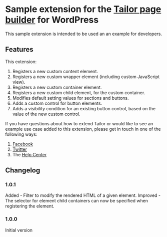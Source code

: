 # Sample extension for the [Tailor page builder](http://www.gettailor.com/) for WordPress

This sample extension is intended to be used an an example for developers. 

## Features

This extension:

1. Registers a new custom content element.
2. Registers a new custom wrapper element (including custom JavaScript view).
3. Registers a new custom container element.
4. Registers a new custom child element, for the custom container.
5. Modifies default setting values for sections and buttons.
5. Adds a custom control for button elements.
6. Adds a visibility condition for an existing button control, based on the value of the new custom control.

If you have questions about how to extend Tailor or would like to see an example use case added to this extension, please get in touch in one of the following ways:

1. [Facebook](https://www.facebook.com/tailorwp/)
2. [Twitter](https://twitter.com/tailorwp)
3. The [Help Center](http://support.gettailor.com)

## Changelog

### 1.0.1

Added - Filter to modify the rendered HTML of a given element. 
Improved - The selector for element child containers can now be specified when registering the element.

### 1.0.0

Initial version